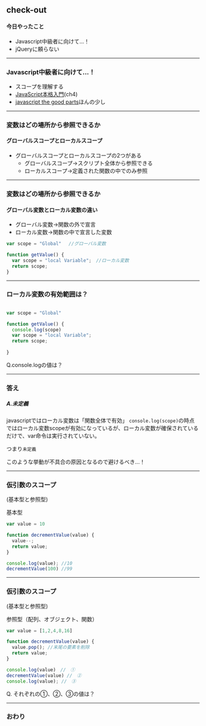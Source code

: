 ## check-out

#### 今日やったこと

- Javascript中級者に向けて...！　
- jQueryに頼らない

---


### Javascript中級者に向けて...！

- スコープを理解する 
- [JavaScript本格入門](https://www.amazon.co.jp/%E6%94%B9%E8%A8%82%E6%96%B0%E7%89%88JavaScript%E6%9C%AC%E6%A0%BC%E5%85%A5%E9%96%80-%E3%83%A2%E3%83%80%E3%83%B3%E3%82%B9%E3%82%BF%E3%82%A4%E3%83%AB%E3%81%AB%E3%82%88%E3%82%8B%E5%9F%BA%E7%A4%8E%E3%81%8B%E3%82%89%E7%8F%BE%E5%A0%B4%E3%81%A7%E3%81%AE%E5%BF%9C%E7%94%A8%E3%81%BE%E3%81%A7-%E5%B1%B1%E7%94%B0-%E7%A5%A5%E5%AF%9B/dp/477418411X)(ch4)
- [javascript the good parts](https://www.amazon.co.jp/JavaScript-Parts-%E2%80%95%E3%80%8C%E8%89%AF%E3%81%84%E3%83%91%E3%83%BC%E3%83%84%E3%80%8D%E3%81%AB%E3%82%88%E3%82%8B%E3%83%99%E3%82%B9%E3%83%88%E3%83%97%E3%83%A9%E3%82%AF%E3%83%86%E3%82%A3%E3%82%B9-Douglas-Crockford/dp/4873113911)ほんの少し
---

### 変数はどの場所から参照できるか

#### グローバルスコープとローカルスコープ

- グローバルスコープとローカルスコープの2つがある
  - グローバルスコープ→スクリプト全体から参照できる
  - ローカルスコープ→定義された関数の中でのみ参照
  
---

### 変数はどの場所から参照できるか

#### グローバル変数とローカル変数の違い

- グローバル変数→関数の外で宣言
- ローカル変数→関数の中で宣言した変数

```js
var scope = "Global" 　//グローバル変数

function getValue() {
  var scope = "local Variable";　//ローカル変数
  return scope;
}
```

---

### ローカル変数の有効範囲は？

```js

var scope = "Global" 　

function getValue() {
  console.log(scope) 
  var scope = "local Variable";
  return scope;
  
}
```
Q.console.logの値は？

---

### 答え

##### A.未定義

javascriptではローカル変数は「関数全体で有効」
`console.log(scope)`の時点ではローカル変数scopeが有効になっているが、ローカル変数が確保されているだけで、var命令は実行されていない。

つまり`未定義`

このような挙動が不具合の原因となるので避けるべき...！

---

### 仮引数のスコープ
(基本型と参照型)

基本型
```js
var value = 10

function decrementValue(value) {
  value--;
  return value;
}

console.log(value); //10
decrementValue(100) //99
```

---

### 仮引数のスコープ
(基本型と参照型)

参照型（配列、オブジェクト、関数）

```js
var value = [1,2,4,8,16]

function decrementValue(value) {
  value.pop(); //末尾の要素を削除
  return value;
}

console.log(value)　//　①
decrementValue(value) //　②
console.log(value); //　③
```

Q. それぞれの①、②、③の値は？

---


### おわり
